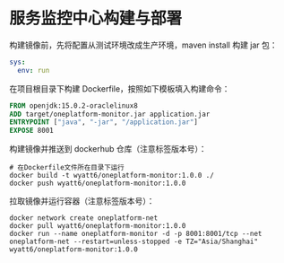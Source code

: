 # 服务监控中心构建与部署

构建镜像前，先将配置从测试环境改成生产环境，maven install 构建 jar 包：

```yaml
sys:
  env: run
```

在项目根目录下构建 Dockerfile，按照如下模板填入构建命令：

```dockerfile
FROM openjdk:15.0.2-oraclelinux8
ADD target/oneplatform-monitor.jar application.jar
ENTRYPOINT ["java", "-jar", "/application.jar"]
EXPOSE 8001
```

构建镜像并推送到 dockerhub 仓库（注意标签版本号）：

```shell
# 在Dockerfile文件所在目录下运行
docker build -t wyatt6/oneplatform-monitor:1.0.0 ./
docker push wyatt6/oneplatform-monitor:1.0.0
```

拉取镜像并运行容器（注意标签版本号）：

```shell
docker network create oneplatform-net
docker pull wyatt6/oneplatform-monitor:1.0.0
docker run --name oneplatform-monitor -d -p 8001:8001/tcp --net oneplatform-net --restart=unless-stopped -e TZ="Asia/Shanghai" wyatt6/oneplatform-monitor:1.0.0
```

